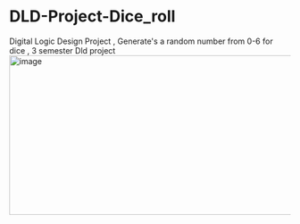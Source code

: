 # DLD-Project-Dice_roll
Digital Logic Design Project , Generate's a random number from 0-6 for dice , 3 semester Dld project
<img width="624" height="286" alt="image" src="https://github.com/user-attachments/assets/ec21759d-d583-4b1c-a5ed-19cd6522d604" />
